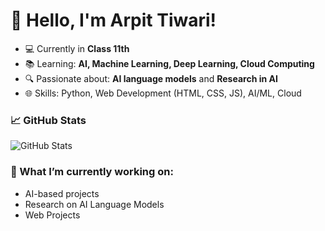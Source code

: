 # 👋 Hello, I'm Arpit Tiwari!

- 💻 Currently in **Class 11th**
- 📚 Learning: **AI, Machine Learning, Deep Learning, Cloud Computing**
- 🔍 Passionate about: **AI language models** and **Research in AI**
- 🌐 Skills: Python, Web Development (HTML, CSS, JS), AI/ML, Cloud

### 📈 GitHub Stats
![GitHub Stats](https://github-readme-stats.vercel.app/api?username=arpittiwariraj&show_icons=true&theme=radical)

### 🌱 What I’m currently working on:
- AI-based projects
- Research on AI Language Models
- Web Projects

<!---
arpittiwariraj/arpittiwariraj is a ✨ special ✨ repository because its `README.md` (this file) appears on your GitHub profile.
You can click the Preview link to take a look at your changes.
--->
